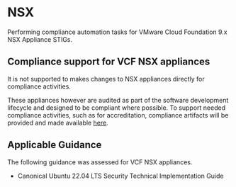# NSX
Performing compliance automation tasks for VMware Cloud Foundation 9.x NSX Appliance STIGs.

## Compliance support for VCF NSX appliances
It is not supported to makes changes to NSX appliances directly for compliance activities.  

These appliances however are audited as part of the software development lifecycle and designed to be compliant where possible. To support needed compliance activities, such as for accreditation, compliance artifacts will be provided and made available [here](https://github.com/vmware/dod-compliance-and-automation/tree/master/vcf/9.x/docs/reports). 

## Applicable Guidance
The following guidance was assessed for VCF NSX appliances.

- Canonical Ubuntu 22.04 LTS Security Technical Implementation Guide
